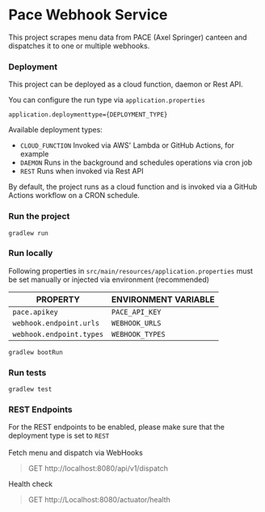 # Pace Webhook Service

This project scrapes menu data from PACE (Axel Springer) canteen and dispatches it to one or multiple webhooks.

### Deployment

This project can be deployed as a cloud function, daemon or Rest API.

You can configure the run type via `application.properties`

```
application.deploymenttype={DEPLOYMENT_TYPE}
```

Available deployment types:

* `CLOUD_FUNCTION` Invoked via AWS' Lambda or GitHub Actions, for example
* `DAEMON` Runs in the background and schedules operations via cron job
* `REST` Runs when invoked via Rest API

By default, the project runs as a cloud function and is invoked
via a GitHub Actions workflow on a CRON schedule.

### Run the project

`gradlew run`

### Run locally

Following properties in `src/main/resources/application.properties` must be set manually
or injected via environment (recommended)

| PROPERTY                 | ENVIRONMENT VARIABLE |
|--------------------------|----------------------|
| `pace.apikey`            | `PACE_API_KEY`       |
| `webhook.endpoint.urls`  | `WEBHOOK_URLS`       |
| `webhook.endpoint.types` | `WEBHOOK_TYPES`      |

`gradlew bootRun`

### Run tests

`gradlew test`

### REST Endpoints

For the REST endpoints to be enabled, please make sure that the deployment type is set to `REST`
<br><br>
Fetch menu and dispatch via WebHooks
> GET http://localhost:8080/api/v1/dispatch

Health check
> GET http://Localhost:8080/actuator/health
